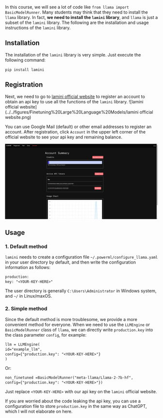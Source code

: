 In this course, we will see a lot of code like `from llama import BasicModelRunner`. Many students may think that they need to install the `llama` library. In fact, <b>we need to install the `lamini` library</b>, and `llama` is just a subset of the `lamini` library. The following are the installation and usage instructions of the `lamini` library.

## Installation
The installation of the `lamini` library is very simple. Just execute the following command:

`pip install lamini`

## Registration
Next, we need to go to [lamini official website](https://www.lamini.ai/) to register an account to obtain an api key to use all the functions of the `lamini` library.
![lamini official website](../../figures/Finetuning%20Large%20Language%20Models/lamini official website.png)

You can use Google Mail (default) or other email addresses to register an account. After registration, click `Account` in the upper left corner of the official website to see your api key and remaining balance.

![lamini official website](../../figures/Finetuning%20Large%20Language%20Models/lamini官网_apikey.png)

## Usage
### 1. Default method
`lamini` needs to create a configuration file `~/.powerml/configure_llama.yaml` in your user directory by default, and then write the configuration information as follows:

```
production:
key: "<YOUR-KEY-HERE>"
```

The user directory is generally `C:\Users\Administrator` in Windows system, and `~/` in Linux/maxOS.

### 2. Simple method
Since the default method is more troublesome, we provide a more convenient method for everyone. When we need to use the `LLMEngine` or `BasicModelRunner` class of `llama`, we can directly write `production.key` into the class parameter `config`, for example:

```
llm = LLMEngine(
id="example_llm",
config={"production.key": "<YOUR-KEY-HERE>"}
)
```

Or:

```
non_finetuned =BasicModelRunner("meta-llama/Llama-2-7b-hf", 
config={"production.key": "<YOUR-KEY-HERE>"})

```

Just replace `<YOUR-KEY-HERE>` with our api key on the `lamini` official website.

If you are worried about the code leaking the api key, you can use a configuration file to store `production.key` in the same way as ChatGPT, which I will not elaborate on here.